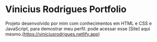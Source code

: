 # Vinicius Rodrigues Portfolio
Projeto desenvolvido por mim com conhecimentos em HTML e CSS e JavaScript, para demostrar meu perfil.
pode acessar esse [Site] aqui mesmo.(https://viniciusrodrigues.netlify.app)
